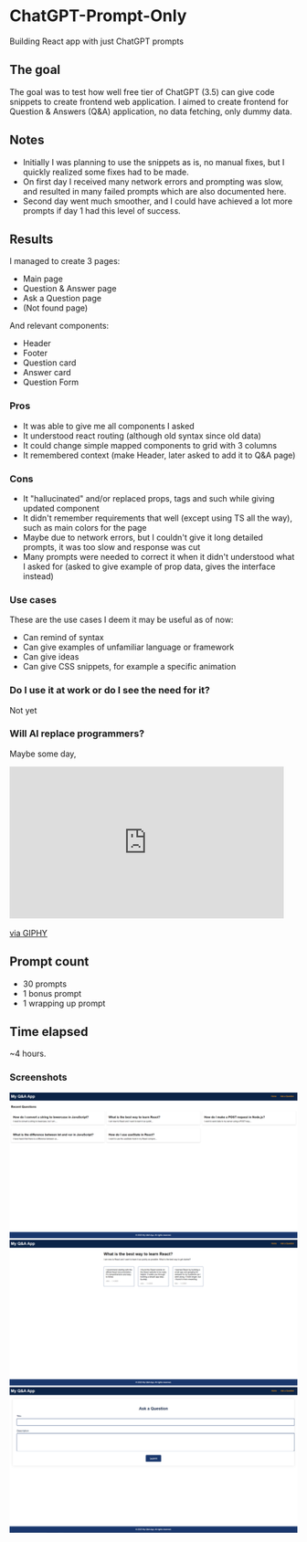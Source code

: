 # ChatGPT-Prompt-Only

Building React app with just ChatGPT prompts

## The goal

The goal was to test how well free tier of ChatGPT (3.5) can give code snippets to create frontend web application.
I aimed to create frontend for Question & Answers (Q&A) application, no data fetching, only dummy data.

## Notes

- Initially I was planning to use the snippets as is, no manual fixes, but I quickly realized some fixes had to be made.
- On first day I received many network errors and prompting was slow, and resulted in many failed prompts which are also documented here.
- Second day went much smoother, and I could have achieved a lot more prompts if day 1 had this level of success.

## Results

I managed to create 3 pages:

- Main page
- Question & Answer page
- Ask a Question page
- (Not found page)

And relevant components:

- Header
- Footer
- Question card
- Answer card
- Question Form

### Pros

- It was able to give me all components I asked
- It understood react routing (although old syntax since old data)
- It could change simple mapped components to grid with 3 columns
- It remembered context (make Header, later asked to add it to Q&A page)

### Cons

- It "hallucinated" and/or replaced props, tags and such while giving updated component
- It didn't remember requirements that well (except using TS all the way), such as main colors for the page
- Maybe due to network errors, but I couldn't give it long detailed prompts, it was too slow and response was cut
- Many prompts were needed to correct it when it didn't understood what I asked for (asked to give example of prop data, gives the interface instead)

### Use cases

These are the use cases I deem it may be useful as of now:

- Can remind of syntax
- Can give examples of unfamiliar language or framework
- Can give ideas
- Can give CSS snippets, for example a specific animation

### Do I use it at work or do I see the need for it?

Not yet

### Will AI replace programmers?

Maybe some day,

<iframe src="https://giphy.com/embed/zvPijis9AXQ7S" width="480" height="266" frameBorder="0" class="giphy-embed" allowFullScreen></iframe><p><a href="https://giphy.com/gifs/day-world-braveheart-zvPijis9AXQ7S">via GIPHY</a></p>

## Prompt count

- 30 prompts
- 1 bonus prompt
- 1 wrapping up prompt

## Time elapsed

~4 hours.

### Screenshots

![Main page](public/Q_A_Main_Page.PNG)
![Question/Answer page](public/Q_A_Question_Page.PNG)
![Ask a Question page](public/Q_A_Ask_Question_Page.PNG)
